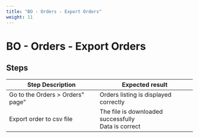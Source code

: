 ```yaml
---
title: "BO - Orders - Export Orders"
weight: 11
---
```


# BO - Orders - Export Orders
## Steps
| Step Description | Expected result |
| ----- | ----- |
| Go to the Orders > Orders" page" | Orders listing is displayed correctly |
| Export order to csv file | The file is downloaded successfully<br>Data is correct |
